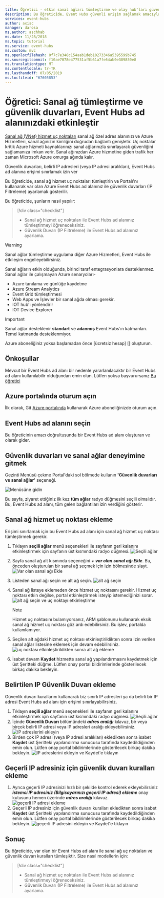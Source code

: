 ```yaml
---
title: Öğretici - etkin sanal ağları tümleştirme ve olay hub'ları güvenlik duvarlarında | Microsoft Docs
description: Bu öğreticide, Event Hubs güvenli erişim sağlamak amacıyla sanal ağları ve güvenlik duvarları ile tümleştirmeyi öğrenin.
services: event-hubs
author: axisc
manager: darosa
ms.author: aschhab
ms.date: 11/28/2018
ms.topic: tutorial
ms.service: event-hubs
ms.custom: mvc
ms.openlocfilehash: 0f7c7e348c154aab1deb10273346a5395599b745
ms.sourcegitcommit: f10ae7078e477531af5b61a7fe64ab0e389830e8
ms.translationtype: MT
ms.contentlocale: tr-TR
ms.lasthandoff: 07/05/2019
ms.locfileid: "67605853"
---
```

# <a name="tutorial-enable-virtual-networks-integration-and-firewalls-on-event-hubs-namespace"></a>Öğretici: Sanal ağ tümleştirme ve güvenlik duvarları, Event Hubs ad alanınızdaki etkinleştir

[Sanal ağ (VNet) hizmet uç noktaları](../virtual-network/virtual-network-service-endpoints-overview.md) sanal ağ özel adres alanınızı ve Azure Hizmetleri, sanal ağınızın kimliğini doğrudan bağlantı genişletir. Uç noktalar kritik Azure hizmeti kaynaklarınızı sanal ağlarınızla sınırlayarak güvenliğini sağlamanıza imkan verir. Sanal ağınızdan Azure hizmetine giden trafik her zaman Microsoft Azure omurga ağında kalır.

Güvenlik duvarları, belirli IP adresleri (veya IP adresi aralıkları), Event Hubs ad alanına erişimi sınırlamak izin ver

Bu öğreticide, sanal ağ hizmet uç noktaları tümleştirin ve Portalı'nı kullanarak var olan Azure Event Hubs ad alanınız ile güvenlik duvarları (IP Filtreleme) ayarlamak gösterilir.

Bu öğreticide, şunların nasıl yapılır:
> [!div class="checklist"]
> * Sanal ağ hizmet uç noktaları ile Event Hubs ad alanınız tümleştirmeyi öğreneceksiniz.
> * Güvenlik Duvarı (IP Filtreleme) ile Event Hubs ad alanınız ayarlama.

>[!WARNING]
> Sanal ağlar tümleştirme uygulama diğer Azure Hizmetleri, Event Hubs ile etkileşim engelleyebilirsiniz.
>
> Sanal ağların etkin olduğunda, birinci taraf entegrasyonlara desteklenmez.
> Sanal ağlar ile çalışmayan Azure senaryoları-
> * Azure tanılama ve günlüğe kaydetme
> * Azure Stream Analytics
> * Event Grid tümleştirmesi
> * Web Apps ve İşlevler bir sanal ağda olması gerekir.
> * IOT hub'ı yönlendirir
> * IOT Device Explorer


> [!IMPORTANT]
> Sanal ağlar desteklenir **standart** ve **adanmış** Event Hubs'ın katmanları. Temel katmanda desteklenmiyor.

Azure aboneliğiniz yoksa başlamadan önce [ücretsiz hesap] [] oluşturun.

## <a name="prerequisites"></a>Önkoşullar

Mevcut bir Event Hubs ad alanı bir nedenle yararlanılacaktır bir Event Hubs ad alanı kullanılabilir olduğundan emin olun. Lütfen yoksa başvurursanız [Bu öğretici](./event-hubs-create.md)

## <a name="sign-in-to-the-azure-portal"></a>Azure portalında oturum açın

İlk olarak, Git [Azure portalında][Azure portal] kullanarak Azure aboneliğinizde oturum açın.

## <a name="select-event-hubs-namespace"></a>Event Hubs ad alanını seçin

Bu öğreticinin amacı doğrultusunda bir Event Hubs ad alanı oluşturan ve olarak gider.

## <a name="navigate-to-firewalls-and-virtual-networks-experience"></a>Güvenlik duvarları ve sanal ağlar deneyimine gitmek

Gezinti Menüsü çekme Portal'daki sol bölmede kullanın **'Güvenlik duvarları ve sanal ağlar'** seçeneği.

  ![Menüsüne gidin](./media/event-hubs-tutorial-vnet-and-firewalls/vnet-firewall-landing-page.png)

  Bu sayfa, ziyaret ettiğiniz ilk kez **tüm ağlar** radyo düğmesini seçili olmalıdır. Bu, Event Hubs ad alanı, tüm gelen bağlantıları izin verdiğini gösterir.

## <a name="add-virtual-network-service-endpoint"></a>Sanal ağ hizmet uç noktası ekleme

Erişimi sınırlamak için bu Event Hubs ad alanı için sanal ağ hizmet uç noktası tümleştirmek gerekir.

1. Tıklayın **seçili ağlar** menü seçenekleri ile sayfanın geri kalanını etkinleştirmek için sayfanın üst kısmındaki radyo düğmesi.
  ![Seçili ağlar](./media/event-hubs-tutorial-vnet-and-firewalls/vnet-firewall-selecting-selected-networks.png)
2. Sayfa sanal ağ alt kısmında seçeneğini ***+ var olan sanal ağı Ekle***. Bu, önceden oluşturulan bir sanal ağ seçmek için izin bölmesinde slayt.
  ![Var olan sanal ağı Ekle](./media/event-hubs-tutorial-vnet-and-firewalls/vnet-firewall-adding-vnet-from-portal-slide-in-pane.png)
3. Listeden sanal ağı seçin ve alt ağ seçin.
   ![alt ağ seçin](./media/event-hubs-tutorial-vnet-and-firewalls/vnet-firewall-adding-vnet-from-portal-slide-in-pane-with-subnet-query.png)
4. Sanal ağ listeye eklemeden önce hizmet uç noktasını gerekir. Hizmet uç noktası etkin değilse, portal etkinleştirmek isteyip istemediğinizi sorar.
  ![alt ağ seçin ve uç noktayı etkinleştirme](./media/event-hubs-tutorial-vnet-and-firewalls/vnet-firewall-adding-vnet-from-portal-slide-in-pane-after-enabling.png)
    > [!NOTE]
    > Hizmet uç noktasını bulamıyorsanız, ARM şablonunu kullanarak eksik sanal ağ hizmet uç noktası göz ardı edebilirsiniz. Bu işlev, portalda kullanılamıyor.

5. Seçilen alt ağdaki hizmet uç noktası etkinleştirildikten sonra izin verilen sanal ağlar listesine eklemek için devam edebilirsiniz.
  ![uç noktası etkinleştirildikten sonra alt ağ ekleme](./media/event-hubs-tutorial-vnet-and-firewalls/vnet-firewall-adding-vnet-from-portal-slide-in-pane-after-adding.png)

6. İsabet devam **Kaydet** hizmette sanal ağ yapılandırmasını kaydetmek için üst Şeritteki düğme. Lütfen onay portal bildirimlerinde gösterilecek birkaç dakika bekleyin.

## <a name="add-firewall-for-specified-ip"></a>Belirtilen IP Güvenlik Duvarı ekleme

Güvenlik duvarı kurallarını kullanarak biz sınırlı IP adresleri ya da belirli bir IP adresi Event Hubs ad alanı için erişimi sınırlayabilirsiniz.

1. Tıklayın **seçili ağlar** menü seçenekleri ile sayfanın geri kalanını etkinleştirmek için sayfanın üst kısmındaki radyo düğmesi.
  ![Seçili ağlar](./media/event-hubs-tutorial-vnet-and-firewalls/vnet-firewall-selecting-selected-networks.png)
2. İçinde **Güvenlik Duvarı** bölümündeki ***adres aralığı*** kılavuz, bir veya birçok belirli IP adresi veya IP adresleri aralığı ekleyebilirsiniz.
  ![IP adreslerini ekleyin](./media/event-hubs-tutorial-vnet-and-firewalls/vnet-firewall-adding-firewall.png)
3. Birden çok IP adresi (veya IP adresi aralıkları) ekledikten sonra isabet **Kaydet** üst Şeritteki yapılandırma sunucusu tarafında kaydedildiğinden emin olun. Lütfen onay portal bildirimlerinde gösterilecek birkaç dakika bekleyin.
  ![IP adreslerini ekleyin ve Kaydet'e tıklayın](./media/event-hubs-tutorial-vnet-and-firewalls/vnet-firewall-adding-firewall-hitting-save.png)

## <a name="adding-your-current-ip-address-to-the-firewall-rules"></a>Geçerli IP adresiniz için güvenlik duvarı kuralları ekleme

1. Ayrıca geçerli IP adresinizi hızlı bir şekilde kontrol ederek ekleyebilirsiniz ***istemci IP adresiniz (Bilgisayarınızı geçerli IP adresi) ekleme*** onay kutusunu hemen üzerinde ***adres aralığı*** kılavuz.
  ![geçerli IP adresi ekleme](./media/event-hubs-tutorial-vnet-and-firewalls/vnet-firewall-adding-current-ip-hitting-save.png)
2. Geçerli IP adresiniz için güvenlik duvarı kuralları ekledikten sonra isabet **Kaydet** üst Şeritteki yapılandırma sunucusu tarafında kaydedildiğinden emin olun. Lütfen onay portal bildirimlerinde gösterilecek birkaç dakika bekleyin.
  ![geçerli IP adresini ekleyin ve Kaydet'e tıklayın](./media/event-hubs-tutorial-vnet-and-firewalls/vnet-firewall-adding-current-ip-hitting-save-after-saving.png)

## <a name="conclusion"></a>Sonuç

Bu öğreticide, var olan bir Event Hubs ad alanı ile sanal ağ uç noktaları ve güvenlik duvarı kuralları tümleşiktir. Size nasıl modellerin için:
> [!div class="checklist"]
> * Sanal ağ hizmet uç noktaları ile Event Hubs ad alanınız tümleştirmeyi öğreneceksiniz.
> * Güvenlik Duvarı (IP Filtreleme) ile Event Hubs ad alanınız ayarlama.


[Azure portal]: https://portal.azure.com/
